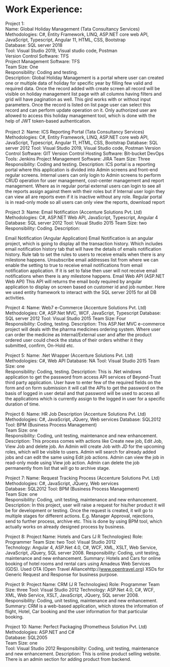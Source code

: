 # Work Experience:

Project 1:<br />
Name: Global Holiday Management (Tata Consultancy Services)<br />
Methodologies: C#, Entity Framework, LINQ, ASP.NET core web API, JavaScript, Typescript, Angular 11, HTML, CSS, Bootstrap<br />
Database: SQL server 2018<br />
Tool: Visual Studio 2019, Visual studio code, Postman<br />
Version Control Software: TFS <br />
Project Management Software: TFS<br />
Team Size: One  <br />
Responsibility: Coding and testing.<br />
Description: Global Holiday Management is a portal where user can created one or multiple data of holiday for specific year by filling few valid and required data. Once the record added with create screen all record will be visible on holiday management list page with all columns having filters and grid will have pagination as well. This gird works with or without input parameters. Once the record is listed on list page user can select this record and can perform update operation on it. Only authorized user are allowed to access this holiday management tool, which is done with the help of JWT token-based authentication.
<br />
<br />
Project 2:
Name: ICS Reporting Portal (Tata Consultancy Services)
Methodologies: C#, Entity Framework, LINQ, ASP.NET core web API, JavaScript, Typescript, Angular 11, HTML, CSS, Bootstrap
Database: SQL server 2012
Tool: Visual Studio 2019, Visual Studio code, Postman
Version Control Software: GIT
Version Control Hosting Software: Bit-bucket
DevOps Tools: Jenkins
Project Management Software: JIRA
Team Size: Three  
Responsibility: Coding and testing.
Description: ICS portal is a reporting portal where this application is divided into Admin screens and front-end regular screens. Internal users can only login to Admin screens to perform CRUD operation for user management, cost-center management and report management. Where as in regular portal external users can login to see all the reports assign against them with their roles but if Internal user login they can view all are reports even if it is inactive without any role. Regular portal is in read-only mode so all users can only view the reports, download report

Project 3:
Name: Email Notification (Accenture Solutions Pvt. Ltd)
Methodologies: C#, ASP.NET Web API, JavaScript, Typescript, Angular 4
Database: SQL server 2012
Tool: Visual Studio 2015
Team Size: two  
Responsibility: Coding.
Description: 

Email Notification (Angular Application)
Email Notification is an angular project, which is going to display all the transaction history. Which includes email notification history tab that will have the details of emails notification history. 
Rule tab to set the rules to users to receive emails when there is any milestone happens.
Unsubscribe email addresses list from where we can enable the setting to true to receive email notifications from email notification application. If it is set to false then user will not receive email notifications when there is any milestone happens. 
Email Web API (ASP.NET Web API)
This API will returns the email body required by angular application to display on screen based on customer id and job number. Here we used entity framework to interact with the SQL server 2015 for all DB activities.

Project 4:
Name: Web7 e-Commerce (Accenture Solutions Pvt. Ltd)
Methodologies: C#, ASP.Net MVC, WCF, JavaScript, Typescript
Database: SQL server 2012
Tool: Visual Studio 2015
Team Size: Four  
Responsibility: Coding, testing.
Description: This ASP.Net MVC e-commerce project will deals with the pharma medicines ordering system. Where user can order the medicine as Internal/External user and after the product ordered user could check the status of their orders whither it they submitted, confirm, On-Hold etc.

Project 5:
Name: .Net Wrapper (Accenture Solutions Pvt. Ltd)
Methodologies: C#, Web API
Database: NA
Tool: Visual Studio 2015
Team Size: one  
Responsibility: Coding, testing.
Description: This is .Net windows application to get the password from access API services of Beyond-Trust third party application. User have to enter few of the required fields on the form and on form submission it will call the APIs to get the password on the basis of logged in user detail and that password will be used to access all the applications which is currently assign to the logged in user for a specific duration of time.

Project 6:
Name: HR Job Description (Accenture Solutions Pvt. Ltd)
Methodologies: C#, JavaScript, JQuery, Web services
Database: SQL2012
Tool: BPM (Business Process Management)  
Team Size: one  
Responsibility: Coding, unit testing, maintenance and new enhancement.
Description: This process comes with actions like Create new job, Edit Job, View Job and delete job. An Admin will create Job with JD for the upcoming roles, which will be visible to users. Admin will search for already added jobs and can edit the same using Edit job actions. Admin can view the job in read-only mode using View job action. Admin can delete the job permanently from list that will go to archive stage.

Project 7:
Name: Request Tracking Process (Accenture Solutions Pvt. Ltd)
Methodologies: C#, JavaScript, JQuery, Web services   
Database: SQL2012
Tool: BPM (Business Process Management)  
Team Size: one  
Responsibility: Coding, unit testing, maintenance and new enhancement.
Description: In this project, user will raise a request for his/her product it will be for development or testing. Once the request is created, it will go to multiple stages for different actions. E.g. Manager Approval, rejections, send to further process, archive etc. This is done by using BPM tool, which actually works on already designed process by business.

Project 8:
Project Name: Hotels and Cars (J R Technologies)
Role: Programmer 
Team Size: two
Tool: Visual Studio 2012  
Technology: Angular 4, ASP.Net 4.0, C#, WCF, XML, XSLT, Web Service, JavaScript, JQuery, SQL server 2008.
Responsibility: Coding, unit testing, maintenance and new enhancement.
Summary: Hotels and Cars for online booking of hotel rooms and rental cars using Amadeus Web Services (GDS). Used OTA (Open Travel Alliancehttp://www.opentravel.org) XSDs for Generic Request and Response for business purpose.

Project 9:
Project Name: CRM (J R Technologies)
Role: Programmer 
Team Size: three
Tool: Visual Studio 2012
Technology: ASP.Net 4.0, C#, WCF, XML, Web Service, XSLT, JavaScript, JQuery, SQL server 2008.
Responsibility: Coding, unit testing, maintenance and new enhancement.
Summary: CRM is a web-based application, which stores the information of flight, Hotel, Car booking and the user information for that particular booking.

Project 10:
Name: Perfect Packaging (Prometheus Solution Pvt. Ltd)
Methodologies: ASP.NET and C#  
Database: SQL2005  
Team Size: one  
Tool: Visual Studio 2012
Responsibility: Coding, unit testing, maintenance and new enhancement.
Description: This is online product selling website.	
		There is an admin section for adding product from backend.

